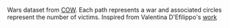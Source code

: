 Wars dataset from [COW](http://www.correlatesofwar.org/). Each path represents a war and associated circles represent the number of victims. Inspired from Valentina D'Efilippo's [work](http://poppyfield.org/) 